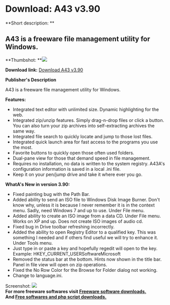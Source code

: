 # Download: A43 v3.90

**Short description: **

## A43 is a freeware file management utility for Windows.

  
**Thumbshot: **![](http://www.freewarefiles.com/screenshot/a43v3_md.jpg)   
  
**Download link:** [Download A43 v3.90](http://freesoftwares.boysofts.com/A43_program_23385.html)  
  

**Publisher's Description**  
  

A43 is a freeware file management utility for Windows.

**Features:**

  * Integrated text editor with unlimited size. Dynamic highlighting for the web. 
  * Integrated zip/unzip features. Simply drag-n-drop files or click a button. You can also turn your zip archives into self-extracting archives the same way. 
  * Integrated file search to quickly locate and jump to those lost files. 
  * Integrated quick launch area for fast access to the programs you use the most. 
  * Favorite buttons to quickly open those often used folders. 
  * Dual-pane view for those that demand speed in file management. 
  * Requires no installation, no data is written to the system registry. A43A's configuration information is saved in a local .ini file. 
  * Keep it on your pen/jump drive and take it where ever you go. 

**WhatA's New in version 3.90:**

  * Fixed painting bug with the Path Bar. 
  * Added ability to send an ISO file to Windows Disk Image Burner. Don't know why, unless it is because I never remember it is in the context menu. Sadly, need Windows 7 and up to use. Under File menu. 
  * Added ability to create an ISO image from a data CD. Under File menu. Works on XP and up. Does not create ISO images of audio cd. 
  * Fixed bug in Drive toolbar refreshing incorrectly. 
  * Added the ability to open Registry Editor to a qualified key. This was something I needed and if others find useful we will try to enhance it. Under Tools menu. 
  * Just type in or paste a key and hopefully regedit will open to the key. Example: HKEY_CURRENT_USERSoftwareMicrosoft 
  * Removed the status bar at the bottom. Hints now shown in the title bar. Panel in file view will open on zip operations. 
  * Fixed the No Row Color for the Browse for Folder dialog not working. 
  * Change to language.ini. 

  
  
Screenshot: ![](http://www.freewarefiles.com/screenshot/a43v3.jpg)  
**For more freeware softwares visit [Freeware software downloads.](http://freesoftwares.boysofts.com/)**   
**And [Free softwares and php script downloads.](http://www.boysofts.com/)**

